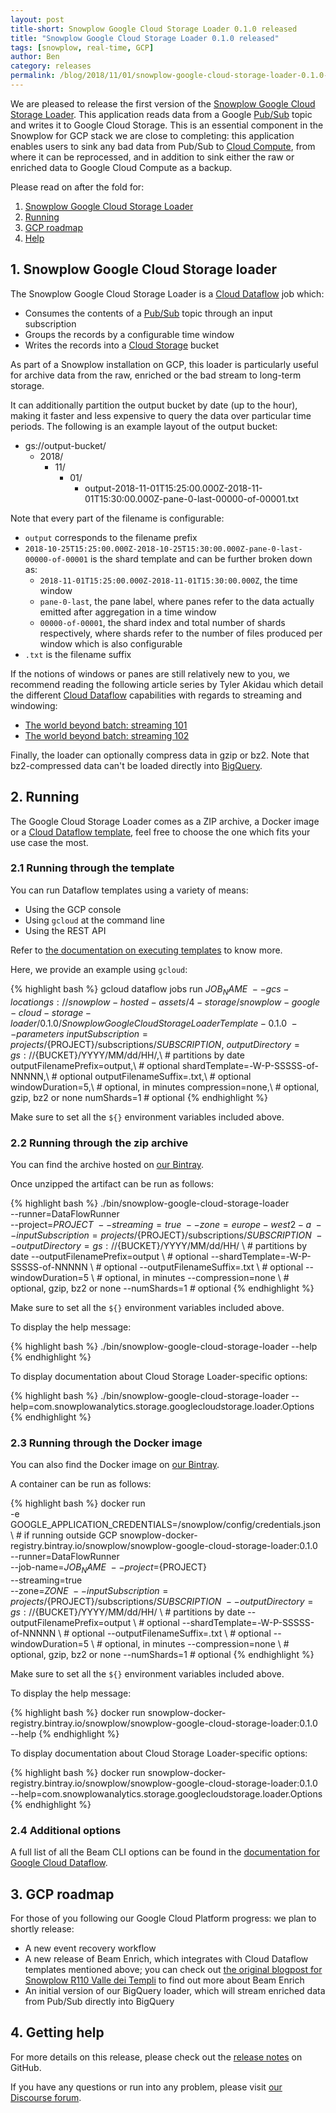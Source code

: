 ```yaml
---
layout: post
title-short: Snowplow Google Cloud Storage Loader 0.1.0 released
title: "Snowplow Google Cloud Storage Loader 0.1.0 released"
tags: [snowplow, real-time, GCP]
author: Ben
category: releases
permalink: /blog/2018/11/01/snowplow-google-cloud-storage-loader-0.1.0-released/
---
```


We are pleased to release the first version of the [Snowplow Google Cloud Storage Loader][loader]. This application reads data from a Google [Pub/Sub][pubsub] topic and writes it to Google Cloud Storage. This is an essential component in the Snowplow for GCP stack we are close to completing: this application enables users to sink any bad data from Pub/Sub to [Cloud Compute][storage], from where it can be reprocessed, and in addition to sink either the raw or enriched data to Google Cloud Compute as a backup.

Please read on after the fold for:

1. [Snowplow Google Cloud Storage Loader](#csl)
2. [Running](#running)
3. [GCP roadmap](#roadmap)
4. [Help](#help)

<!--more-->

<h2 id="csl">1. Snowplow Google Cloud Storage loader</h2>

The Snowplow Google Cloud Storage Loader is a [Cloud Dataflow][dataflow] job which:

* Consumes the contents of a [Pub/Sub][pubsub] topic through an input subscription
* Groups the records by a configurable time window
* Writes the records into a [Cloud Storage][storage] bucket

As part of a Snowplow installation on GCP, this loader is  particularly useful for archive data from the raw, enriched or the bad stream to long-term storage.

It can additionally partition the output bucket by date (up to the hour), making it faster and less expensive to query the data over particular time periods. The following is an example layout of the output bucket:

- gs://output-bucket/
  - 2018/
    - 11/
      - 01/
        - output-2018-11-01T15:25:00.000Z-2018-11-01T15:30:00.000Z-pane-0-last-00000-of-00001.txt

Note that every part of the filename is configurable:

- `output` corresponds to the filename prefix
- `2018-10-25T15:25:00.000Z-2018-10-25T15:30:00.000Z-pane-0-last-00000-of-00001` is the shard template and can be further broken down as:
  - `2018-11-01T15:25:00.000Z-2018-11-01T15:30:00.000Z`, the time window
  - `pane-0-last`, the pane label, where panes refer to the data actually emitted after aggregation in a time window
  - `00000-of-00001`, the shard index and total number of shards respectively, where shards refer to the
number of files produced per window which is also configurable
- `.txt` is the filename suffix

If the notions of windows or panes are still relatively new to you, we recommend reading the
following article series by Tyler Akidau which detail the different [Cloud Dataflow][dataflow]
capabilities with regards to streaming and windowing:

- [The world beyond batch: streaming 101][dataflow-streaming-101]
- [The world beyond batch: streaming 102][dataflow-streaming-102]

Finally, the loader can optionally compress data in gzip or bz2. Note that bz2-compressed data can't be
loaded directly into [BigQuery][bq].

<h2 id="running">2. Running</h2>

The Google Cloud Storage Loader comes as a ZIP archive, a Docker image or a
[Cloud Dataflow template][template], feel free to choose the one which fits your use case the most.

<h3 id="template">2.1 Running through the template</h3>

You can run Dataflow templates using a variety of means:

- Using the GCP console
- Using `gcloud` at the command line
- Using the REST API

Refer to [the documentation on executing templates][executing-templates] to know more.

Here, we provide an example using `gcloud`:

{% highlight bash %}
gcloud dataflow jobs run ${JOB_NAME} \
  --gcs-location gs://snowplow-hosted-assets/4-storage/snowplow-google-cloud-storage-loader/0.1.0/SnowplowGoogleCloudStorageLoaderTemplate-0.1.0 \
  --parameters \
    inputSubscription=projects/${PROJECT}/subscriptions/${SUBSCRIPTION},\
    outputDirectory=gs://${BUCKET}/YYYY/MM/dd/HH/,\ # partitions by date
    outputFilenamePrefix=output,\ # optional
    shardTemplate=-W-P-SSSSS-of-NNNNN,\ # optional
    outputFilenameSuffix=.txt,\ # optional
    windowDuration=5,\ # optional, in minutes
    compression=none,\ # optional, gzip, bz2 or none
    numShards=1 # optional
{% endhighlight %}

Make sure to set all the `${}` environment variables included above.

<h3 id="zip">2.2 Running through the zip archive</h3>

You can find the archive hosted on [our Bintray][bintray].

Once unzipped the artifact can be run as follows:

{% highlight bash %}
./bin/snowplow-google-cloud-storage-loader \
  --runner=DataFlowRunner \
  --project=${PROJECT} \
  --streaming=true \
  --zone=europe-west2-a \
  --inputSubscription=projects/${PROJECT}/subscriptions/${SUBSCRIPTION} \
  --outputDirectory=gs://${BUCKET}/YYYY/MM/dd/HH/ \ # partitions by date
  --outputFilenamePrefix=output \ # optional
  --shardTemplate=-W-P-SSSSS-of-NNNNN \ # optional
  --outputFilenameSuffix=.txt \ # optional
  --windowDuration=5 \ # optional, in minutes
  --compression=none \ # optional, gzip, bz2 or none
  --numShards=1 # optional
{% endhighlight %}

Make sure to set all the `${}` environment variables included above.

To display the help message:

{% highlight bash %}
./bin/snowplow-google-cloud-storage-loader --help
{% endhighlight %}

To display documentation about Cloud Storage Loader-specific options:

{% highlight bash %}
./bin/snowplow-google-cloud-storage-loader --help=com.snowplowanalytics.storage.googlecloudstorage.loader.Options
{% endhighlight %}

<h3 id="docker">2.3 Running through the Docker image</h3>

You can also find the Docker image on [our Bintray][bintray-docker].

A container can be run as follows:

{% highlight bash %}
docker run \
  -e GOOGLE_APPLICATION_CREDENTIALS=/snowplow/config/credentials.json \ # if running outside GCP
  snowplow-docker-registry.bintray.io/snowplow/snowplow-google-cloud-storage-loader:0.1.0 \
  --runner=DataFlowRunner \
  --job-name=${JOB_NAME} \
  --project=${PROJECT} \
  --streaming=true \
  --zone=${ZONE} \
  --inputSubscription=projects/${PROJECT}/subscriptions/${SUBSCRIPTION} \
  --outputDirectory=gs://${BUCKET}/YYYY/MM/dd/HH/ \ # partitions by date
  --outputFilenamePrefix=output \ # optional
  --shardTemplate=-W-P-SSSSS-of-NNNNN \ # optional
  --outputFilenameSuffix=.txt \ # optional
  --windowDuration=5 \ # optional, in minutes
  --compression=none \ # optional, gzip, bz2 or none
  --numShards=1 # optional
{% endhighlight %}

Make sure to set all the `${}` environment variables included above.

To display the help message:

{% highlight bash %}
docker run snowplow-docker-registry.bintray.io/snowplow/snowplow-google-cloud-storage-loader:0.1.0 \
  --help
{% endhighlight %}

To display documentation about Cloud Storage Loader-specific options:

{% highlight bash %}
docker run snowplow-docker-registry.bintray.io/snowplow/snowplow-google-cloud-storage-loader:0.1.0 \
  --help=com.snowplowanalytics.storage.googlecloudstorage.loader.Options
{% endhighlight %}

<h3 id="additional">2.4 Additional options</h3>

A full list of all the Beam CLI options can be found in the [documentation for Google Cloud Dataflow][beam-cli-docs].

<h2 id="roadmap">3. GCP roadmap</h2>

For those of you following our Google Cloud Platform progress: we plan to shortly release: 

- A new event recovery workflow
- A new release of Beam Enrich, which integrates with Cloud Dataflow templates mentioned above; you
can check out [the original blogpost for Snowplow R110 Valle dei Templi][r110] to find out more about Beam Enrich
- An initial version of our BigQuery loader, which will stream enriched data from Pub/Sub directly into BigQuery

<h2 id="help">4. Getting help</h2>

For more details on this release, please check out the [release notes][release] on GitHub.

If you have any questions or run into any problem, please visit [our Discourse forum][discourse].

[loader]: https://github.com/snowplow-incubator/snowplow-google-cloud-storage-loader/
[release]: https://github.com/snowplow-incubator/snowplow-google-cloud-storage-loader/releases/0.1.0
[bintray]: https://bintray.com/snowplow/snowplow-generic/snowplow-google-cloud-storage-loader
[bintray-docker]: https://bintray.com/snowplow/registry/snowplow%3Asnowplow-google-cloud-storage-loader

[r110]: https://snowplowanalytics.com/blog/2018/09/12/snowplow-r110-valle-dei-templi-introduces-real-time-enrichments-on-gcp/

[pubsub]: https://cloud.google.com/pubsub/
[storage]: https://cloud.google.com/storage/
[dataflow]: https://cloud.google.com/dataflow/
[dataflow-streaming-101]: https://www.oreilly.com/ideas/the-world-beyond-batch-streaming-101
[dataflow-streaming-102]: https://www.oreilly.com/ideas/the-world-beyond-batch-streaming-102
[bq]: https://cloud.google.com/bigquery/
[template]: https://cloud.google.com/dataflow/docs/templates/overview
[executing-templates]: https://cloud.google.com/dataflow/docs/templates/executing-templates

[beam-cli-docs]: https://cloud.google.com/dataflow/pipelines/specifying-exec-params#setting-other-cloud-pipeline-options

[discourse]: https://discourse.snowplowanalytics.com/
